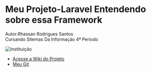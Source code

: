 #                                                                      Meu Projeto-Laravel Entendendo sobre essa Framework 
<div style="text-style:italic"> Autor:Rhassan Rodrigues Santos </div>
<div style="text-aling:right"> Cursando Sitemas Da Informação 4ª Periodo </div> 

 ![Instituição](https://inscricoes.facimp.com.br/assets/imgs/ies/12/logo.png) 

*  [Acesse a Wiki do Projeto](https://github.com/Rhassancoding/Projeto-Laravel/wiki)
*  [Meu Git](https://github.com/Rhassancoding)
